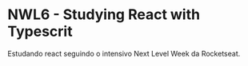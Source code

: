 # NWL6 - Studying React with Typescrit

Estudando react seguindo o intensivo Next Level Week da Rocketseat.



